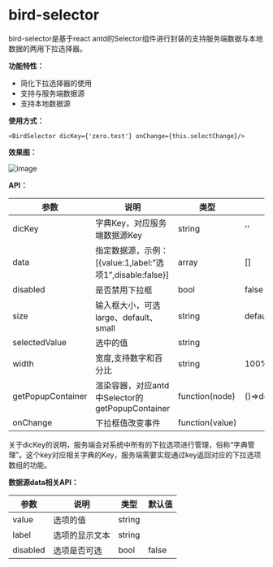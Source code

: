 # bird-selector

bird-selector是基于react antd的Selector组件进行封装的支持服务端数据与本地数据的两用下拉选择器。

**功能特性：**

- 简化下拉选择器的使用
- 支持与服务端数据源
- 支持本地数据源

**使用方式：**

```
<BirdSelector dicKey={'zero.test'} onChange={this.selectChange}/>
```
**效果图：**

![image](https://raw.githubusercontent.com/liuxx001/bird-front/master/doc/bird-selector.png)

**API：**

参数 | 说明 | 类型 | 默认值
---|---|---|---
dicKey | 字典Key，对应服务端数据源Key | string | ''
data | 指定数据源，示例：[{value:1,label:”选项1”,disable:false}] | array | []
disabled | 是否禁用下拉框 | bool | false
size | 输入框大小，可选 large、default、small | string | default
selectedValue | 选中的值 | string | 
width | 宽度,支持数字和百分比 | string | 100%
getPopupContainer | 渲染容器，对应antd中Selector的getPopupContainer | function(node) | ()=>document.body
onChange | 下拉框值改变事件 | function(value) |

关于dicKey的说明，服务端会对系统中所有的下拉选项进行管理，俗称“字典管理”。这个key对应相关字典的Key，服务端需要实现通过key返回对应的下拉选项数组的功能。


**数据源data相关API：**

参数 | 说明 | 类型 | 默认值
---|---|---|---
value | 选项的值 | string |
label | 选项的显示文本 | string |
disabled | 选项是否可选 | bool | false
